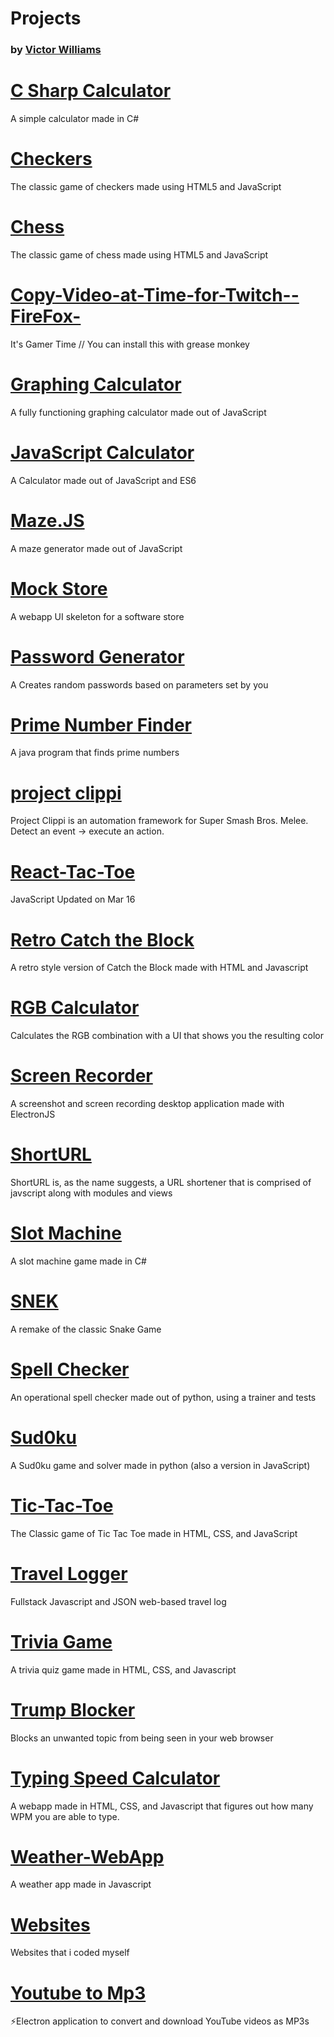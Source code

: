 # Projects
### by [Victor Williams](https://vaporjawn.github.io)

# [C Sharp Calculator](https://github.com/Vaporjawn/C-Sharp-Calculator)
A simple calculator made in C#

# [Checkers](https://github.com/Vaporjawn/Checkers)
The classic game of checkers made using HTML5 and JavaScript

# [Chess](https://github.com/Vaporjawn/Chess)
The classic game of chess made using HTML5 and JavaScript

# [Copy-Video-at-Time-for-Twitch--FireFox-](https://github.com/Vaporjawn/Copy-Video-at-Time-for-Twitch--FireFox-)
It's Gamer Time // You can install this with grease monkey

# [Graphing Calculator](https://github.com/Vaporjawn/Graphing-Calculator)
A fully functioning graphing calculator made out of JavaScript

# [JavaScript Calculator](https://github.com/Vaporjawn/Javascript-Calculator)
A Calculator made out of JavaScript and ES6

# [Maze.JS](https://github.com/Vaporjawn/Maze.JS)
A maze generator made out of JavaScript

# [Mock Store](https://github.com/Vaporjawn/Mock-Store)
A webapp UI skeleton for a software store

# [Password Generator](https://github.com/Vaporjawn/Password-Generator)
A Creates random passwords based on parameters set by you

# [Prime Number Finder](https://github.com/Vaporjawn/Prime-Number-Finder)
A java program that finds prime numbers

# [project clippi](https://github.com/Vaporjawn/project-clippi)
Project Clippi is an automation framework for Super Smash Bros. Melee. Detect an event → execute an action.

# [React-Tac-Toe](https://github.com/Vaporjawn/React-Tac-Toe)
 JavaScript Updated on Mar 16

# [Retro Catch the Block](https://github.com/Vaporjawn/Retro-Catch-the-Block)
A retro style version of Catch the Block made with HTML and Javascript

# [RGB Calculator](https://github.com/Vaporjawn/RGB-Calculator)
Calculates the RGB combination with a UI that shows you the resulting color

# [Screen Recorder](https://github.com/Vaporjawn/Screen-Recorder)
A screenshot and screen recording desktop application made with ElectronJS

# [ShortURL](https://github.com/Vaporjawn/ShortURL)
ShortURL is, as the name suggests, a URL shortener that is comprised of javscript along with modules and views

# [Slot Machine](https://github.com/Vaporjawn/Slot-Machine)
A slot machine game made in C#

# [SNEK](https://github.com/Vaporjawn/SNEK)
A remake of the classic Snake Game

# [Spell Checker](https://github.com/Vaporjawn/Spell-Checker)
An operational spell checker made out of python, using a trainer and tests

# [Sud0ku](https://github.com/Vaporjawn/Sud0ku)
A Sud0ku game and solver made in python (also a version in JavaScript)

# [Tic-Tac-Toe](https://github.com/Vaporjawn/Tic-Tac-Toe)
The Classic game of Tic Tac Toe made in HTML, CSS, and JavaScript

# [Travel Logger](https://github.com/Vaporjawn/Travel-Logger)
Fullstack Javascript and JSON web-based travel log

# [Trivia Game](https://github.com/Vaporjawn/Trivia-Game)
A trivia quiz game made in HTML, CSS, and Javascript

# [Trump Blocker](https://github.com/Vaporjawn/Trump-Blocker)
Blocks an unwanted topic from being seen in your web browser

# [Typing Speed Calculator](https://github.com/Vaporjawn/Typing-Speed-Caculator)
A webapp made in HTML, CSS, and Javascript that figures out how many WPM you are able to type.

# [Weather-WebApp](https://github.com/Vaporjawn/Weather-WebApp)
A weather app made in Javascript

# [Websites](https://github.com/Vaporjawn/websites)
Websites that i coded myself

# [Youtube to Mp3](https://github.com/Vaporjawn/Youtube-to-MP3)
⚡️Electron application to convert and download YouTube videos as MP3s
